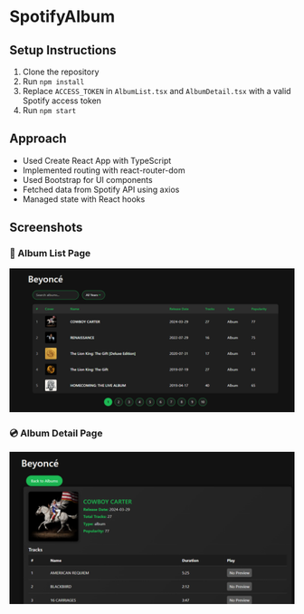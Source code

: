 # SpotifyAlbum

## Setup Instructions
1. Clone the repository
2. Run `npm install`
3. Replace `ACCESS_TOKEN` in `AlbumList.tsx` and `AlbumDetail.tsx` with a valid Spotify access token
4. Run `npm start`

## Approach
- Used Create React App with TypeScript
- Implemented routing with react-router-dom
- Used Bootstrap for UI components
- Fetched data from Spotify API using axios
- Managed state with React hooks


## Screenshots

### 🎵 Album List Page
![Album List](./spotify-album/public/s1.png)

### 💿 Album Detail Page
![Album Detail](./spotify-album/public/s2.png)
